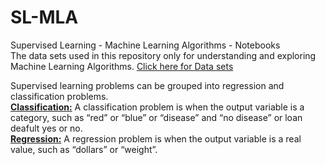 # SL-MLA
Supervised Learning - Machine Learning Algorithms - Notebooks <br>
The data sets used in this repository only for understanding and exploring Machine Learning Algorithms.
[Click here for Data sets](https://archive.ics.uci.edu/ml/datasets.php)

Supervised learning problems can be grouped into regression and classification problems.<br>
[**Classification:**](https://github.com/prashanthms99/SL-MLA/tree/master/Classification) A classification problem is when the output variable is a category, such as “red” or “blue” or “disease” and “no disease” or loan deafult yes or no.<br>
[**Regression:**](https://github.com/prashanthms99/SL-MLA/tree/master/Regression) A regression problem is when the output variable is a real value, such as “dollars” or “weight”.

